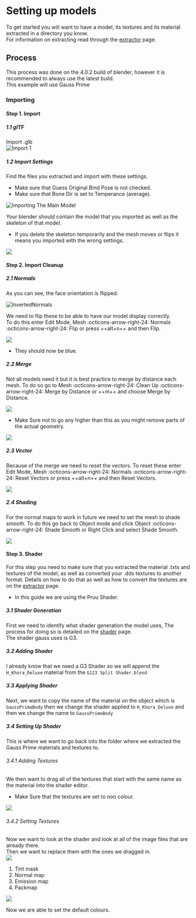 # Setting up models
To get started you will want to have a model, its textures and its material extracted in a directory you know.  
For information on extracting read through the [extractor](../extractor/index.md) page.  
## Process  
This process was done on the 4.0.2 build of blender, however it is recommended to always use the latest build.  
This example will use Gauss Prime
### Importing  
#### Step 1.  Import
##### 1.1 glTF
Import .glb  
![Import 1](../../assets/images/import-1.png)  

##### 1.2  Import Settings  
Find the files you extracted and import with these settings.

- Make sure that Guess Original Bind Pose is not checked.  
- Make sure that Bone Dir is set to Temperance (average).  

![Importing The Main Model](../../assets/images/import-2.png)  

Your blender should contain the model that you imported as well as the skeleton of that model.  

- If you delete the skeleton temporarily and the mesh moves or flips it means you imported with the wrong settings.  

![](../../assets/images/imported-1.png)  

#### Step 2. Import Cleanup  
##### 2.1 Normals
As you can see, the face orientation is flipped.  

![InvertedNormals](../../assets/images/normal-orientation.png)  

We need to flip these to be able to have our model display correctly.  
To do this enter Edit Mode, Mesh :octicons-arrow-right-24: Normals :octicons-arrow-right-24: Flip or press ++alt+n++ and then Flip.  

![](../../assets/images/flip-normals.png)  

- They should now be blue. 

##### 2.2 Merge  
Not all models need it but it is best practice to merge by distance each mesh.
To do so go to Mesh :octicons-arrow-right-24: Clean Up :octicons-arrow-right-24: Merge by Distance or ++m++ and choose Merge by Distance.  

![](../../assets/images/by-distance-1.png)  

- Make Sure not to go any higher than this as you might remove parts of the actual geometry.  

![](../../assets/images/by-distance-2.png)  

##### 2.3 Vector  
Because of the merge we need to reset the vectors.
To reset these enter Edit Mode, Mesh :octicons-arrow-right-24: Normals :octicons-arrow-right-24: Reset Vectors or press ++alt+n++ and then Reset Vectors.  

![](../../assets/images/reset-vectors.png)  

##### 2.4 Shading
For the normal maps to work in future we need to set the mesh to shade smooth.
To do this go back to Object mode and click Object :octicons-arrow-right-24: Shade Smooth or Right Click and select Shade Smooth.  

![](../../assets/images/shade-smooth.png)  

#### Step 3. Shader
For this step you need to make sure that you extracted the material .txts and textures of the model, as well as converted your .dds textures to another format. Details on how to do that as well as how to convert the textures are on the [extractor](../extractor/index.md) page.  

- In this guide we are using the Pruu Shader.  

##### 3.1 Shader Generation  
First we need to identify what shader generation the model uses, The process for doing so is detailed on the [shader](../shaders/index.md) page.  
The shader gauss uses is G3.  
##### 3.2 Adding Shader  
I already know that we need a G3 Shader so we will append the `H_Khora_Deluxe` material from the `G123 Split Shader.blend` 
##### 3.3 Applying Shader 
Next, we want to copy the name of the material on the object which is `GaussPrimeBody` then we change the shader applied to `H_Khora_Deluxe` and then we change the name to `GaussPrimeBody` 
##### 3.4 Setting Up Shader 
This is where we want to go back into the folder where we extracted the Gauss Prime materials and textures to.
###### 3.4.1 Adding Textures
We then want to drag all of the textures that start with the same name as the material into the shader editor.  

- Make Sure that the textures are set to non colour.  

![](../../assets/images/textures-nc.png)

###### 3.4.2 Setting Textures 
Now we want to look at the shader and look at all of the image files that are already there.  
Then we want to replace them with the ones we dragged in.  
![](../../assets/images/node-replacment.png)  

1. Tint mask
2. Normal map 
3. Emission map 
4. Packmap 

![](../../assets/images/node-replaced.png)  

Now we are able to set the default colours.